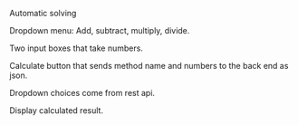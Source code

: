 Automatic solving

Dropdown menu:
Add, subtract, multiply, divide.

Two input boxes that take numbers.

Calculate button that sends method name and numbers to the back end as json.

Dropdown choices come from rest api.

Display calculated result.
